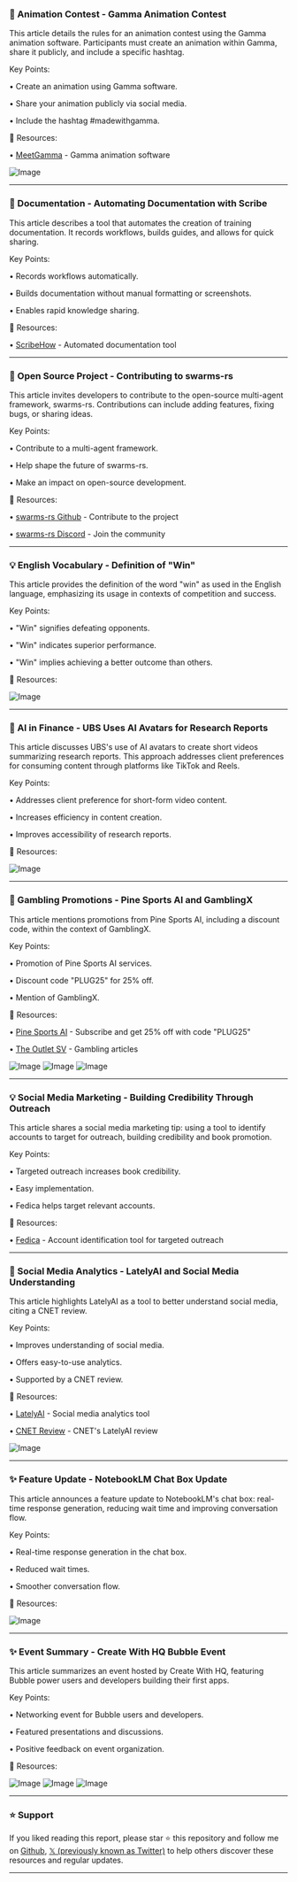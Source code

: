 ### 🚀 Animation Contest - Gamma Animation Contest

This article details the rules for an animation contest using the Gamma animation software.  Participants must create an animation within Gamma, share it publicly, and include a specific hashtag.

Key Points:

• Create an animation using Gamma software.

• Share your animation publicly via social media.

• Include the hashtag #madewithgamma.


🔗 Resources:

• [MeetGamma](https://x.com/MeetGamma) - Gamma animation software

![Image](https://pbs.twimg.com/amplify_video_thumb/1927413321507975169/img/K2_QOHyUvVSWQIIx.jpg)


---

### 🤖 Documentation - Automating Documentation with Scribe

This article describes a tool that automates the creation of training documentation.  It records workflows, builds guides, and allows for quick sharing.

Key Points:

• Records workflows automatically.

• Builds documentation without manual formatting or screenshots.

• Enables rapid knowledge sharing.


🔗 Resources:

• [ScribeHow](https://x.com/ScribeHow) - Automated documentation tool


---

### 🤖 Open Source Project - Contributing to swarms-rs

This article invites developers to contribute to the open-source multi-agent framework, swarms-rs. Contributions can include adding features, fixing bugs, or sharing ideas.

Key Points:

• Contribute to a multi-agent framework.

• Help shape the future of swarms-rs.

• Make an impact on open-source development.


🔗 Resources:

• [swarms-rs Github](https://github.com/The-Swarm-Corporation/swarms-rs) - Contribute to the project

• [swarms-rs Discord](https://t.co/w6vJWr1Iyt) - Join the community


---

### 💡 English Vocabulary - Definition of "Win"

This article provides the definition of the word "win" as used in the English language, emphasizing its usage in contexts of competition and success.

Key Points:

• "Win" signifies defeating opponents.

• "Win" indicates superior performance.

• "Win" implies achieving a better outcome than others.


🔗 Resources:

![Image](https://pbs.twimg.com/media/Gr6upE6XAAENP_b?format=jpg&name=small)


---

### 🤖 AI in Finance - UBS Uses AI Avatars for Research Reports

This article discusses UBS's use of AI avatars to create short videos summarizing research reports.  This approach addresses client preferences for consuming content through platforms like TikTok and Reels.

Key Points:

• Addresses client preference for short-form video content.

• Increases efficiency in content creation.

• Improves accessibility of research reports.


🔗 Resources:

![Image](https://pbs.twimg.com/media/GrvB7zLWkAAnH6x?format=jpg&name=small)


---

### 🚀 Gambling Promotions - Pine Sports AI and GamblingX

This article mentions promotions from Pine Sports AI, including a discount code, within the context of GamblingX.

Key Points:

•  Promotion of Pine Sports AI services.

• Discount code "PLUG25" for 25% off.

•  Mention of GamblingX.


🔗 Resources:

• [Pine Sports AI](http://pine-sports.com/subscribe/) - Subscribe and get 25% off with code "PLUG25"

• [The Outlet SV](http://TheOutletSV.com) - Gambling articles

![Image](https://pbs.twimg.com/media/Grrl4JRXgAAN83m?format=jpg&name=small)
![Image](https://pbs.twimg.com/amplify_video_thumb/1926104543407792128/img/glXoUhtS3X9Bf5wc.jpg)
![Image](https://pbs.twimg.com/amplify_video_thumb/1926100226554617856/img/JinTkOQ-D_hK8pJZ?format=jpg&name=240x240)


---

### 💡 Social Media Marketing - Building Credibility Through Outreach

This article shares a social media marketing tip: using a tool to identify accounts to target for outreach, building credibility and book promotion.

Key Points:

• Targeted outreach increases book credibility.

• Easy implementation.

• Fedica helps target relevant accounts.


🔗 Resources:

• [Fedica](https://x.com/FedicaHQ) - Account identification tool for targeted outreach


---

### 🤖 Social Media Analytics - LatelyAI and Social Media Understanding

This article highlights LatelyAI as a tool to better understand social media, citing a CNET review.

Key Points:

• Improves understanding of social media.

• Offers easy-to-use analytics.

• Supported by a CNET review.


🔗 Resources:

• [LatelyAI](https://t.co/1PO5kUxovU) - Social media analytics tool

• [CNET Review](https://cnet.co/4bLfvVS) - CNET's LatelyAI review

![Image](https://pbs.twimg.com/media/GruUmPBWgAAer73?format=jpg&name=small)


---

### ✨ Feature Update - NotebookLM Chat Box Update

This article announces a feature update to NotebookLM's chat box: real-time response generation, reducing wait time and improving conversation flow.


Key Points:

• Real-time response generation in the chat box.

• Reduced wait times.

• Smoother conversation flow.


🔗 Resources:

![Image](https://pbs.twimg.com/media/GrpOEt0XAAAZR36.jpg)


---

### ✨ Event Summary - Create With HQ Bubble Event

This article summarizes an event hosted by Create With HQ, featuring Bubble power users and developers building their first apps.

Key Points:

•  Networking event for Bubble users and developers.

•  Featured presentations and discussions.

•  Positive feedback on event organization.


🔗 Resources:

![Image](https://pbs.twimg.com/media/GrpI0yPWgAMhRLf?format=jpg&name=small)
![Image](https://pbs.twimg.com/media/GrpI2J2WQAASSO8?format=jpg&name=small)
![Image](https://pbs.twimg.com/media/GrpI35hXUAABznF?format=jpg&name=360x360)


---

### ⭐️ Support

If you liked reading this report, please star ⭐️ this repository and follow me on [Github](https://github.com/Drix10), [𝕏 (previously known as Twitter)](https://x.com/DRIX_10_) to help others discover these resources and regular updates.

---